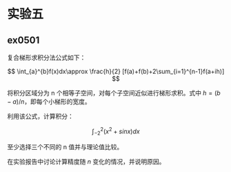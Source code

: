 # 实验五

## ex0501

复合梯形求积分法公式如下：

$$
\int_{a}^{b}f(x)dx\approx \frac{h}{2}  [f(a)+f(b)+2\sum_{i=1}^{n-1}f(a+ih)]
$$

将积分区域分为 n 个相等子空间，对每个子空间近似进行梯形求积。式中 $h=(b-a)/n$，即每个小梯形的宽度。

利用该公式，计算积分：

$$
\int_{-2}^{2}(x^2+sinx)dx
$$

至少选择三个不同的 n 值并与理论值比较。

在实验报告中讨论计算精度随 $n$ 变化的情况，并说明原因。
